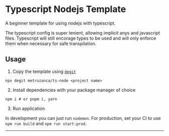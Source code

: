 # Typescript Nodejs Template

A beginner template for using nodejs with typescript.

The typescript config is super lenient, allowing implicit anys and javascript files. Typescript will still encorage types to be used and will only enforce them when necessary for safe transpilation.

## Usage

1. Copy the template using [`degit`](https://github.com/Rich-Harris/degit)

```
npx degit metruzanca/ts-node <project name>
```

2. Install dependencies with your package manager of choice

```
npm i # or pnpm i, yarn
```

3. Run application

In development you can just run `nodemon`. For production, set your CI to use `npm run build` and `npm run start:prod`.

---

